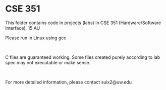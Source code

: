 # CSE 351
<p>
This folder contains code in projects (labs) in CSE 351 (Hardware/Software Interface), 15 AU
</p>
<p>
Please run in Linux using gcc
</p>
<br>
<p>
C files are guaranteed working. Some files created purely according to lab spec may not executable or make sense.
</p>
<br>
<p>
For more detailed information, please contact suix2@uw.edu
</p>
